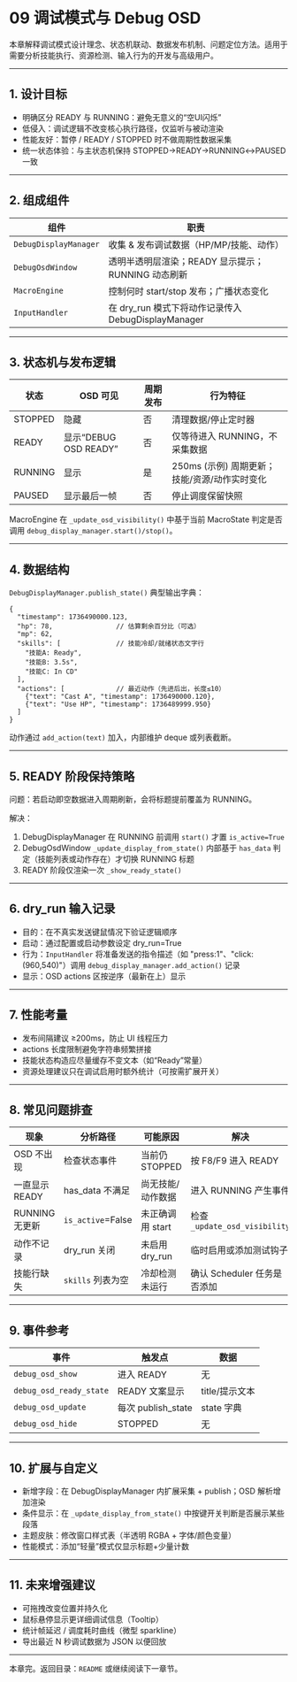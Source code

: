 # 09 调试模式与 Debug OSD

本章解释调试模式设计理念、状态机联动、数据发布机制、问题定位方法。适用于需要分析技能执行、资源检测、输入行为的开发与高级用户。

---
## 1. 设计目标
- 明确区分 READY 与 RUNNING：避免无意义的“空UI闪烁”
- 低侵入：调试逻辑不改变核心执行路径，仅监听与被动渲染
- 性能友好：暂停 / READY / STOPPED 时不做周期性数据采集
- 统一状态体验：与主状态机保持 STOPPED→READY→RUNNING↔PAUSED 一致

---
## 2. 组成组件

| 组件 | 职责 |
|------|------|
| `DebugDisplayManager` | 收集 & 发布调试数据（HP/MP/技能、动作）|
| `DebugOsdWindow` | 透明半透明层渲染；READY 显示提示；RUNNING 动态刷新 |
| `MacroEngine` | 控制何时 start/stop 发布；广播状态变化 |
| `InputHandler` | 在 dry_run 模式下将动作记录传入 DebugDisplayManager |

---
## 3. 状态机与发布逻辑

| 状态 | OSD 可见 | 周期发布 | 行为特征 |
|------|----------|----------|----------|
| STOPPED | 隐藏 | 否 | 清理数据/停止定时器 |
| READY | 显示“DEBUG OSD READY” | 否 | 仅等待进入 RUNNING，不采集数据 |
| RUNNING | 显示 | 是 | 250ms (示例) 周期更新；技能/资源/动作实时变化 |
| PAUSED | 显示最后一帧 | 否 | 停止调度保留快照 |

MacroEngine 在 `_update_osd_visibility()` 中基于当前 MacroState 判定是否调用 `debug_display_manager.start()/stop()`。

---
## 4. 数据结构

`DebugDisplayManager.publish_state()` 典型输出字典：
```jsonc
{
  "timestamp": 1736490000.123,
  "hp": 78,                // 估算剩余百分比（可选）
  "mp": 62,
  "skills": [              // 技能冷却/就绪状态文字行
    "技能A: Ready",
    "技能B: 3.5s",
    "技能C: In CD"
  ],
  "actions": [             // 最近动作（先进后出，长度≤10）
    {"text": "Cast A", "timestamp": 1736490000.120},
    {"text": "Use HP", "timestamp": 1736489999.950}
  ]
}
```

动作通过 `add_action(text)` 加入，内部维护 deque 或列表截断。

---
## 5. READY 阶段保持策略

问题：若启动即空数据进入周期刷新，会将标题提前覆盖为 RUNNING。

解决：
1. DebugDisplayManager 在 RUNNING 前调用 `start()` 才置 `is_active=True`
2. DebugOsdWindow `_update_display_from_state()` 内部基于 `has_data` 判定（技能列表或动作存在）才切换 RUNNING 标题
3. READY 阶段仅渲染一次 `_show_ready_state()`

---
## 6. dry_run 输入记录

- 目的：在不真实发送键鼠情况下验证逻辑顺序
- 启动：通过配置或启动参数设定 dry_run=True
- 行为：`InputHandler` 将准备发送的指令描述（如 "press:1"、"click:(960,540)"）调用 `debug_display_manager.add_action()` 记录
- 显示：OSD actions 区按逆序（最新在上）显示

---
## 7. 性能考量
- 发布间隔建议 ≥200ms，防止 UI 线程压力
- actions 长度限制避免字符串频繁拼接
- 技能状态构造应尽量缓存不变文本（如“Ready”常量）
- 资源处理建议只在调试启用时额外统计（可按需扩展开关）

---
## 8. 常见问题排查
| 现象 | 分析路径 | 可能原因 | 解决 |
|------|----------|----------|------|
| OSD 不出现 | 检查状态事件 | 当前仍 STOPPED | 按 F8/F9 进入 READY |
| 一直显示 READY | has_data 不满足 | 尚无技能/动作数据 | 进入 RUNNING 产生事件 |
| RUNNING 无更新 | `is_active`=False | 未正确调用 start | 检查 `_update_osd_visibility` | 
| 动作不记录 | dry_run 关闭 | 未启用 dry_run | 临时启用或添加测试钩子 |
| 技能行缺失 | `skills` 列表为空 | 冷却检测未运行 | 确认 Scheduler 任务是否添加 |

---
## 9. 事件参考
| 事件 | 触发点 | 数据 |
|------|--------|------|
| `debug_osd_show` | 进入 READY | 无 |
| `debug_osd_ready_state` | READY 文案显示 | title/提示文本 |
| `debug_osd_update` | 每次 publish_state | state 字典 |
| `debug_osd_hide` | STOPPED | 无 |

---
## 10. 扩展与自定义
- 新增字段：在 DebugDisplayManager 内扩展采集 + publish；OSD 解析增加渲染
- 条件显示：在 `_update_display_from_state()` 中按键开关判断是否展示某些段落
- 主题皮肤：修改窗口样式表（半透明 RGBA + 字体/颜色变量）
- 性能模式：添加“轻量”模式仅显示标题+少量计数

---
## 11. 未来增强建议
- 可拖拽改变位置并持久化
- 鼠标悬停显示更详细调试信息（Tooltip）
- 统计帧延迟 / 调度耗时曲线（微型 sparkline）
- 导出最近 N 秒调试数据为 JSON 以便回放

---
本章完。返回目录：`README` 或继续阅读下一章节。
